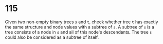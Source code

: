 [_metadata_:number]:-      "115"
[_metadata_:difficulty]:-  "Hard"
[_metadata_:asker]:-       "Google"
[_metadata_:tags]:-        "binary-tree"

# 115

Given two non-empty binary trees `s` and `t`, check whether tree `t` has exactly the same structure and node values with a subtree of `s`. A subtree of `s` is a tree consists of a node in `s` and all of this node's descendants. The tree `s` could also be considered as a subtree of itself.

